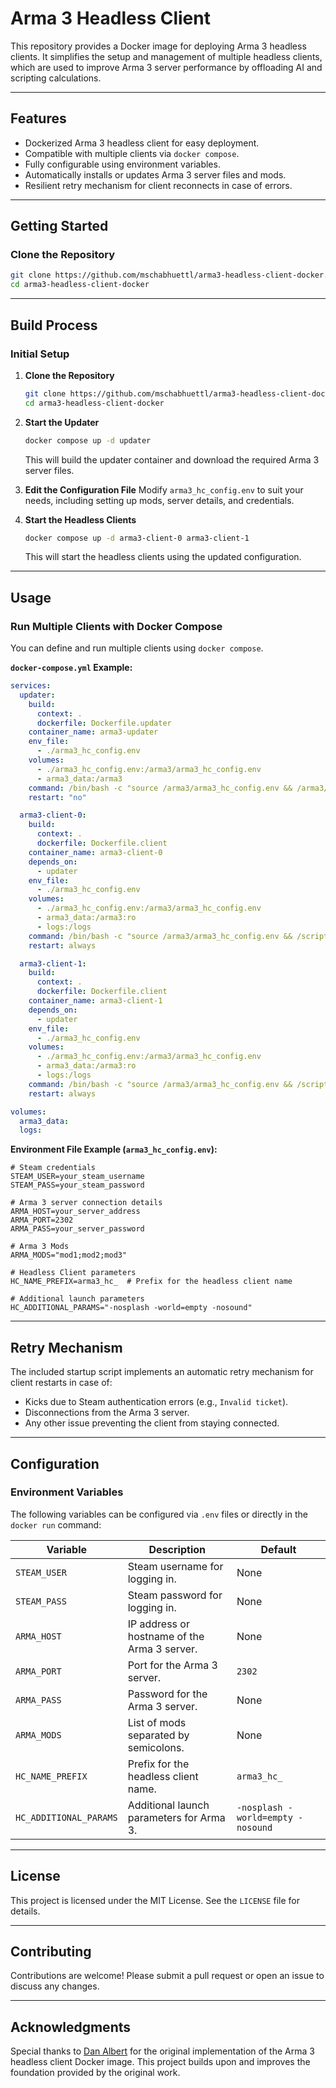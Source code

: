 # **Arma 3 Headless Client**

This repository provides a Docker image for deploying Arma 3 headless clients. It simplifies the setup and management of multiple headless clients, which are used to improve Arma 3 server performance by offloading AI and scripting calculations.

---

## **Features**
- Dockerized Arma 3 headless client for easy deployment.
- Compatible with multiple clients via `docker compose`.
- Fully configurable using environment variables.
- Automatically installs or updates Arma 3 server files and mods.
- Resilient retry mechanism for client reconnects in case of errors.

---

## **Getting Started**

### **Clone the Repository**
```bash
git clone https://github.com/mschabhuettl/arma3-headless-client-docker.git
cd arma3-headless-client-docker
```

---

## **Build Process**

### **Initial Setup**
1. **Clone the Repository**
   ```bash
   git clone https://github.com/mschabhuettl/arma3-headless-client-docker.git
   cd arma3-headless-client-docker
   ```
2. **Start the Updater**
   ```bash
   docker compose up -d updater
   ```
   This will build the updater container and download the required Arma 3 server files.

3. **Edit the Configuration File**
   Modify `arma3_hc_config.env` to suit your needs, including setting up mods, server details, and credentials.

4. **Start the Headless Clients**
   ```bash
   docker compose up -d arma3-client-0 arma3-client-1
   ```
   This will start the headless clients using the updated configuration.

---

## **Usage**

### **Run Multiple Clients with Docker Compose**
You can define and run multiple clients using `docker compose`.

**`docker-compose.yml` Example:**
```yaml
services:
  updater:
    build:
      context: .
      dockerfile: Dockerfile.updater
    container_name: arma3-updater
    env_file:
      - ./arma3_hc_config.env
    volumes:
      - ./arma3_hc_config.env:/arma3/arma3_hc_config.env
      - arma3_data:/arma3
    command: /bin/bash -c "source /arma3/arma3_hc_config.env && /arma3/start_updater.sh"
    restart: "no"

  arma3-client-0:
    build:
      context: .
      dockerfile: Dockerfile.client
    container_name: arma3-client-0
    depends_on:
      - updater
    env_file:
      - ./arma3_hc_config.env
    volumes:
      - ./arma3_hc_config.env:/arma3/arma3_hc_config.env
      - arma3_data:/arma3:ro
      - logs:/logs
    command: /bin/bash -c "source /arma3/arma3_hc_config.env && /scripts/start_client.sh"
    restart: always

  arma3-client-1:
    build:
      context: .
      dockerfile: Dockerfile.client
    container_name: arma3-client-1
    depends_on:
      - updater
    env_file:
      - ./arma3_hc_config.env
    volumes:
      - ./arma3_hc_config.env:/arma3/arma3_hc_config.env
      - arma3_data:/arma3:ro
      - logs:/logs
    command: /bin/bash -c "source /arma3/arma3_hc_config.env && /scripts/start_client.sh"
    restart: always

volumes:
  arma3_data:
  logs:
```

**Environment File Example (`arma3_hc_config.env`):**
```env
# Steam credentials
STEAM_USER=your_steam_username
STEAM_PASS=your_steam_password

# Arma 3 server connection details
ARMA_HOST=your_server_address
ARMA_PORT=2302
ARMA_PASS=your_server_password

# Arma 3 Mods
ARMA_MODS="mod1;mod2;mod3"

# Headless Client parameters
HC_NAME_PREFIX=arma3_hc_  # Prefix for the headless client name

# Additional launch parameters
HC_ADDITIONAL_PARAMS="-nosplash -world=empty -nosound"
```

---

## **Retry Mechanism**

The included startup script implements an automatic retry mechanism for client restarts in case of:
- Kicks due to Steam authentication errors (e.g., `Invalid ticket`).
- Disconnections from the Arma 3 server.
- Any other issue preventing the client from staying connected.

---

## **Configuration**

### **Environment Variables**
The following variables can be configured via `.env` files or directly in the `docker run` command:

| Variable               | Description                                  | Default                           |
|------------------------|----------------------------------------------|-----------------------------------|
| `STEAM_USER`           | Steam username for logging in.               | None                              |
| `STEAM_PASS`           | Steam password for logging in.               | None                              |
| `ARMA_HOST`            | IP address or hostname of the Arma 3 server. | None                              |
| `ARMA_PORT`            | Port for the Arma 3 server.                  | `2302`                            |
| `ARMA_PASS`            | Password for the Arma 3 server.              | None                              |
| `ARMA_MODS`            | List of mods separated by semicolons.        | None                              |
| `HC_NAME_PREFIX`       | Prefix for the headless client name.         | `arma3_hc_`                       |
| `HC_ADDITIONAL_PARAMS` | Additional launch parameters for Arma 3.     | `-nosplash -world=empty -nosound` |

---

## **License**

This project is licensed under the MIT License. See the `LICENSE` file for details.

---

## **Contributing**

Contributions are welcome! Please submit a pull request or open an issue to discuss any changes.

---

## **Acknowledgments**

Special thanks to [Dan Albert](https://github.com/DanAlbert) for the original implementation of the Arma 3 headless client Docker image. This project builds upon and improves the foundation provided by the original work.
